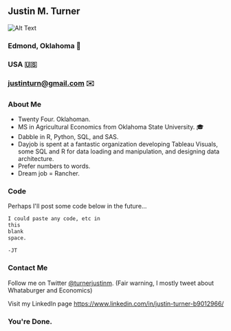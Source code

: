 <!-- https://guides.github.com/features/mastering-markdown/ for markdown guide --> 

## Justin M. Turner
![Alt Text](https://media.licdn.com/mpr/mpr/shrinknp_400_400/AAEAAQAAAAAAAAgiAAAAJDgyZDFlZTRjLTg0M2ItNDdmNy1hOWJmLTU2NDc5ZmE0OTcyZQ.jpg
)

### Edmond, Oklahoma :round_pushpin:
### USA :us:
### justinturn@gmail.com :envelope:


### About Me

* Twenty Four. Oklahoman. 
* MS in Agricultural Economics from Oklahoma State University. :mortar_board: 
* Dabble in R, Python, SQL, and SAS. 
* Dayjob is spent at a fantastic organization developing Tableau Visuals, some SQL and R for data loading and manipulation, and designing data architecture. 
* Prefer numbers to words. 
* Dream job = Rancher. 




### Code

Perhaps I'll post some code below in the future...
```markdown
I could paste any code, etc in 
this
blank 
space.

-JT
```

### Contact Me

Follow me on Twitter [@turnerjustinm](https://twitter.com/turnerjustinm). (Fair warning, I mostly tweet about Whataburger and Economics)

Visit my LinkedIn page https://www.linkedin.com/in/justin-turner-b9012966/

### You're Done.
